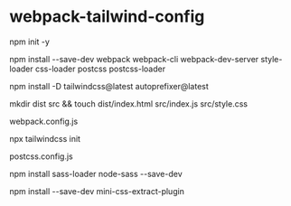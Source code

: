 # webpack-tailwind-config

npm init -y

npm install --save-dev webpack webpack-cli webpack-dev-server style-loader css-loader postcss postcss-loader

npm install -D tailwindcss@latest autoprefixer@latest

mkdir dist src && touch dist/index.html src/index.js src/style.css

webpack.config.js

npx tailwindcss init

postcss.config.js

npm install sass-loader node-sass --save-dev

npm install --save-dev mini-css-extract-plugin
